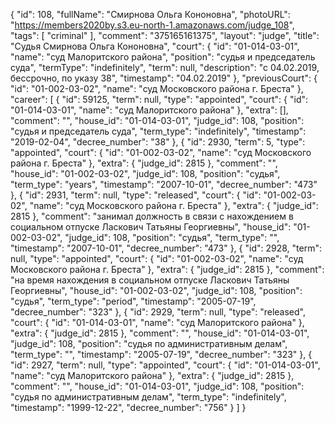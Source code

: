 {
    "id": 108,
    "fullName": "Смирнова Ольга Кононовна",
    "photoURL": "https://members2020by.s3.eu-north-1.amazonaws.com/judge_108",
    "tags": [
        "criminal"
    ],
    "comment": "375165161375",
    "layout": "judge",
    "title": "Судья Смирнова Ольга Кононовна",
    "court": {
        "id": "01-014-03-01",
        "name": "суд Малоритского района",
        "position": "судья и председатель суда",
        "termType": "indefinitely",
        "term": null,
        "description": "c 04.02.2019, бессрочно, по указу 38",
        "timestamp": "04.02.2019"
    },
    "previousCourt": {
        "id": "01-002-03-02",
        "name": "суд Московского района г. Бреста"
    },
    "career": [
        {
            "id": 59125,
            "term": null,
            "type": "appointed",
            "court": {
                "id": "01-014-03-01",
                "name": "суд Малоритского района"
            },
            "extra": [],
            "comment": "",
            "house_id": "01-014-03-01",
            "judge_id": 108,
            "position": "судья и председатель суда",
            "term_type": "indefinitely",
            "timestamp": "2019-02-04",
            "decree_number": "38"
        },
        {
            "id": 2930,
            "term": 5,
            "type": "appointed",
            "court": {
                "id": "01-002-03-02",
                "name": "суд Московского района г. Бреста"
            },
            "extra": {
                "judge_id": 2815
            },
            "comment": "",
            "house_id": "01-002-03-02",
            "judge_id": 108,
            "position": "судья",
            "term_type": "years",
            "timestamp": "2007-10-01",
            "decree_number": "473"
        },
        {
            "id": 2931,
            "term": null,
            "type": "released",
            "court": {
                "id": "01-002-03-02",
                "name": "суд Московского района г. Бреста"
            },
            "extra": {
                "judge_id": 2815
            },
            "comment": "занимал должность в связи с нахождением в социальном отпуске Ласкович Татьяны Георгиевны",
            "house_id": "01-002-03-02",
            "judge_id": 108,
            "position": "судья",
            "term_type": "",
            "timestamp": "2007-10-01",
            "decree_number": "473"
        },
        {
            "id": 2928,
            "term": null,
            "type": "appointed",
            "court": {
                "id": "01-002-03-02",
                "name": "суд Московского района г. Бреста"
            },
            "extra": {
                "judge_id": 2815
            },
            "comment": "на время нахождения в социальном отпуске Ласкович Татьяны Георгиевны",
            "house_id": "01-002-03-02",
            "judge_id": 108,
            "position": "судья",
            "term_type": "period",
            "timestamp": "2005-07-19",
            "decree_number": "323"
        },
        {
            "id": 2929,
            "term": null,
            "type": "released",
            "court": {
                "id": "01-014-03-01",
                "name": "суд Малоритского района"
            },
            "extra": {
                "judge_id": 2815
            },
            "comment": "",
            "house_id": "01-014-03-01",
            "judge_id": 108,
            "position": "судья по административным делам",
            "term_type": "",
            "timestamp": "2005-07-19",
            "decree_number": "323"
        },
        {
            "id": 2927,
            "term": null,
            "type": "appointed",
            "court": {
                "id": "01-014-03-01",
                "name": "суд Малоритского района"
            },
            "extra": {
                "judge_id": 2815
            },
            "comment": "",
            "house_id": "01-014-03-01",
            "judge_id": 108,
            "position": "судья по административным делам",
            "term_type": "indefinitely",
            "timestamp": "1999-12-22",
            "decree_number": "756"
        }
    ]
}